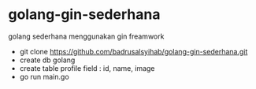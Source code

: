 # golang-gin-sederhana
golang sederhana menggunakan gin freamwork

- git clone https://github.com/badrusalsyihab/golang-gin-sederhana.git
- create db golang
- create table profile field : id, name, image
- go run main.go

